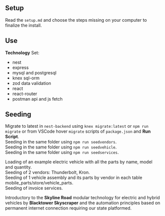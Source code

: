 ## Setup

Read the `setup.md` and choose the steps missing on your computer to finalize the install.  

## Use

__Technology__ Set:  
- nest  
- express  
- mysql and postgresql  
- knex sql-orm  
- zod data validation  
- react  
- react-router  
- postman api and js fetch  

## Seeding

Migrate to latest in `nest-backend` using `knex migrate:latest` or `npm run migrate` or from VSCode hover `migrate` scripts of `package.json` and __Run Script__.  
Seeding in the same folder using `npm run seedvendors`.  
Seeding in the same folder using `npm run seedvehicle`.  
Seeding in the same folder using `npm run seedservices`.  

Loading of an example electric vehicle with all the parts by name, model and quantity.  
Seeding of 2 vendors: Thunderbolt, Kron.  
Seeding of 1 vehicle assembly and its parts by vendor in each table mobile_parts/store/vehicle_parts.  
Seeding of invoice services.  

Introductory to the __Skyline Road__ modular technology for electric and hybrid vehicles by __Blacktower Skyscraper__ and the automation principles based on permanent internet connection requiring our state platformed.  
